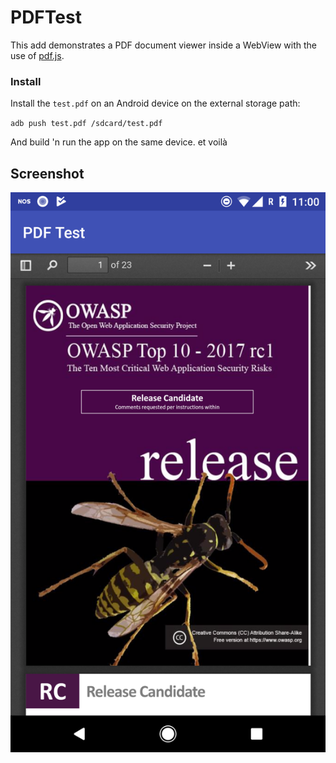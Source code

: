 # PDFTest

This add demonstrates a PDF document viewer inside a WebView with the use of [pdf.js](https://github.com/mozilla/pdf.js/).

### Install

Install the `test.pdf` on an Android device on the external storage path:

`adb push test.pdf /sdcard/test.pdf`

And build 'n run the app on the same device. et voilà

## Screenshot

![Screenshot](Screenshot.png)